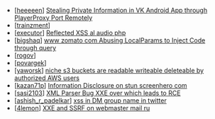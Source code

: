 * [[heeeeen](https://hackerone.com/heeeeen)] [Stealing Private Information in VK Android App through PlayerProxy Port Remotely](https://hackerone.com/reports/292761)
* [[trainzment](https://hackerone.com/trainzment)] [                             ](https://hackerone.com/reports/341675)
* [[executor](https://hackerone.com/executor)] [Reflected XSS   al audio php](https://hackerone.com/reports/334691)
* [[bigshaq](https://hackerone.com/bigshaq)] [ www zomato com Abusing LocalParams to Inject Code through            query](https://hackerone.com/reports/341600)
* [[rogov](https://hackerone.com/rogov)] [                                                          ](https://hackerone.com/reports/330378)
* [[povargek](https://hackerone.com/povargek)] [                                                                             ](https://hackerone.com/reports/207062)
* [[yaworsk](https://hackerone.com/yaworsk)] [niche s3 buckets are readable writeable deleteable by authorized AWS users](https://hackerone.com/reports/129381)
* [[kazan71p](https://hackerone.com/kazan71p)] [Information Disclosure on stun screenhero com](https://hackerone.com/reports/175061)
* [[sasi2103](https://hackerone.com/sasi2103)] [XML Parser Bug XXE over which leads to RCE](https://hackerone.com/reports/55431)
* [[ashish_r_padelkar](https://hackerone.com/ashish_r_padelkar)] [xss in DM group name in twitter](https://hackerone.com/reports/129436)
* [[4lemon](https://hackerone.com/4lemon)] [XXE and SSRF on webmaster mail ru](https://hackerone.com/reports/12583)
